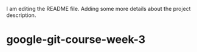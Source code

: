 I am editing the README file. Adding some more details about the project description.
# google-git-course-week-3
